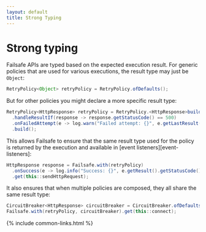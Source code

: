 ```yaml
---
layout: default
title: Strong Typing
---
```


# Strong typing

Failsafe APIs are typed based on the expected execution result. For generic policies that are used for various executions, the result type may just be `Object`:

```java
RetryPolicy<Object> retryPolicy = RetryPolicy.ofDefaults();
```

But for other policies you might declare a more specific result type:

```java
RetryPolicy<HttpResponse> retryPolicy = RetryPolicy.<HttpResponse>builder()
  .handleResultIf(response -> response.getStatusCode() == 500)
  .onFailedAttempt(e -> log.warn("Failed attempt: {}", e.getLastResult().getStatusCode()))
  .build();
```

This allows Failsafe to ensure that the same result type used for the policy is returned by the execution and available in [event listeners][event-listeners]:

```java
HttpResponse response = Failsafe.with(retryPolicy)
  .onSuccess(e -> log.info("Success: {}", e.getResult().getStatusCode()))  
  .get(this::sendHttpRequest);
```

It also ensures that when multiple policies are composed, they all share the same result type:

```java
CircuitBreaker<HttpResponse> circuitBreaker = CircuitBreaker.ofDefaults();
Failsafe.with(retryPolicy, circuitBreaker).get(this::connect);
```

{% include common-links.html %}